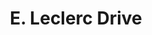 ---
title: "E. Leclerc Drive"
url: /saintes/e-leclerc-drive-zac-de-domaine-de-terrefort/
shop: supermarché
---